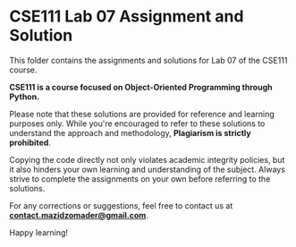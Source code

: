 # CSE111 Lab 07 Assignment and Solution

This folder contains the assignments and solutions for Lab 07 of the CSE111 course. 

**CSE111 is a course focused on Object-Oriented Programming through Python.**

Please note that these solutions are provided for reference and learning purposes only. While you're encouraged to refer to these solutions to understand the approach and methodology, **Plagiarism is strictly prohibited**. 

Copying the code directly not only violates academic integrity policies, but it also hinders your own learning and understanding of the subject. Always strive to complete the assignments on your own before referring to the solutions.

For any corrections or suggestions, feel free to contact us at **contact.mazidzomader@gmail.com**.

Happy learning!
